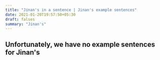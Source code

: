```yaml
---
title: "Jinan's in a sentence | Jinan's example sentences"
date: 2021-01-20T19:57:50+05:30
draft: falses
summary: "Jinan's"
---
```

## Unfortunately, we have no example sentences for Jinan's                 
